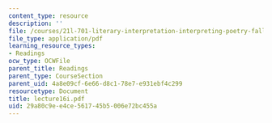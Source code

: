 ```yaml
---
content_type: resource
description: ''
file: /courses/21l-701-literary-interpretation-interpreting-poetry-fall-2003/29a80c9ee4ce561745b5006e72bc455a_lecture16i.pdf
file_type: application/pdf
learning_resource_types:
- Readings
ocw_type: OCWFile
parent_title: Readings
parent_type: CourseSection
parent_uid: 4a8e09cf-6e66-d8c1-78e7-e931ebf4c299
resourcetype: Document
title: lecture16i.pdf
uid: 29a80c9e-e4ce-5617-45b5-006e72bc455a
---
```

